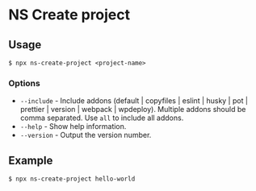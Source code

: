 # NS Create project

## Usage

```
$ npx ns-create-project <project-name>
```

### Options

* `--include` - Include addons (default | copyfiles | eslint | husky | pot | prettier | version | webpack | wpdeploy). Multiple addons should be comma separated. Use `all` to include all addons.
* `--help` - Show help information.
* `--version` - Output the version number.

## Example

```
$ npx ns-create-project hello-world
```
